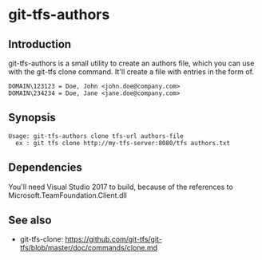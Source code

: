 # git-tfs-authors

## Introduction
git-tfs-authors is a small utility to create an authors file, which you can use with the git-tfs clone command. It'll create a file with entries in the form of.

    DOMAIN\123123 = Doe, John <john.doe@company.com>
    DOMAIN\234234 = Doe, Jane <jane.doe@company.com>

## Synopsis

	Usage: git-tfs-authors clone tfs-url authors-file
	  ex : git tfs clone http://my-tfs-server:8080/tfs authors.txt
    
## Dependencies
You'll need Visual Studio 2017 to build, because of the references to Microsoft.TeamFoundation.Client.dll
    
## See also
* git-tfs-clone: https://github.com/git-tfs/git-tfs/blob/master/doc/commands/clone.md

